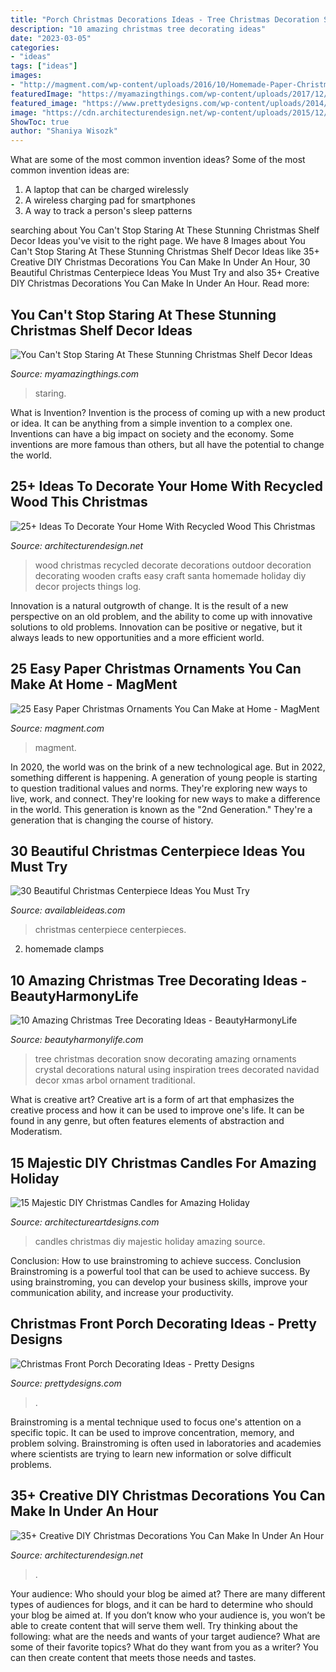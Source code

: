 ```yaml
---
title: "Porch Christmas Decorations Ideas - Tree Christmas Decoration Snow Decorating Amazing Ornaments Crystal Decorations Natural Using Inspiration Trees Decorated Navidad Decor Xmas Arbol Ornament Traditional"
description: "10 amazing christmas tree decorating ideas"
date: "2023-03-05"
categories:
- "ideas"
tags: ["ideas"]
images:
- "http://magment.com/wp-content/uploads/2016/10/Homemade-Paper-Christmas-Tree-Ornaments-1.jpg"
featuredImage: "https://myamazingthings.com/wp-content/uploads/2017/12/christmas-shelf-decor-3-.jpg"
featured_image: "https://www.prettydesigns.com/wp-content/uploads/2014/11/Large-Wreath-for-Front-Porch.jpg"
image: "https://cdn.architecturendesign.net/wp-content/uploads/2015/12/AD-Christmas-Decorations-You-Can-Make-In-An-Hour-33.jpg"
ShowToc: true
author: "Shaniya Wisozk"
---
```



What are some of the most common invention ideas?
Some of the most common invention ideas are: 
1. A laptop that can be charged wirelessly
2. A wireless charging pad for smartphones
3. A way to track a person's sleep patterns

	

		
searching about You Can&#039;t Stop Staring At These Stunning Christmas Shelf Decor Ideas you've visit to the right page. We have 8 Images about You Can&#039;t Stop Staring At These Stunning Christmas Shelf Decor Ideas like 35+ Creative DIY Christmas Decorations You Can Make In Under An Hour, 30 Beautiful Christmas Centerpiece Ideas You Must Try and also 35+ Creative DIY Christmas Decorations You Can Make In Under An Hour. Read more:
		
    
## You Can&#039;t Stop Staring At These Stunning Christmas Shelf Decor Ideas

<img loading=lazy src="https://myamazingthings.com/wp-content/uploads/2017/12/christmas-shelf-decor-3-.jpg" onerror="this.onerror=null;this.src='https://tse1.mm.bing.net/th?id=OIP.NTDYbDqkbJcmVIQpa7wydwHaLH&amp;pid=15.1';" alt="You Can&#039;t Stop Staring At These Stunning Christmas Shelf Decor Ideas">

_Source: myamazingthings.com_

>staring. 

	

What is Invention?
Invention is the process of coming up with a new product or idea. It can be anything from a simple invention to a complex one. Inventions can have a big impact on society and the economy. Some inventions are more famous than others, but all have the potential to change the world.

    
## 25+ Ideas To Decorate Your Home With Recycled Wood This Christmas

<img loading=lazy src="http://cdn.architecturendesign.net/wp-content/uploads/2015/12/AD-Ideas-To-Decorate-Your-Home-With-Recycled-Wood-This-07.jpg" onerror="this.onerror=null;this.src='https://tse3.mm.bing.net/th?id=OIP.inxbygnc2H6XsgRyXn9qrQAAAA&amp;pid=15.1';" alt="25+ Ideas To Decorate Your Home With Recycled Wood This Christmas">

_Source: architecturendesign.net_

>wood christmas recycled decorate decorations outdoor decoration decorating wooden crafts easy craft santa homemade holiday diy decor projects things log. 

	

Innovation is a natural outgrowth of change. It is the result of a new perspective on an old problem, and the ability to come up with innovative solutions to old problems. Innovation can be positive or negative, but it always leads to new opportunities and a more efficient world.

    
## 25 Easy Paper Christmas Ornaments You Can Make At Home - MagMent

<img loading=lazy src="http://magment.com/wp-content/uploads/2016/10/Homemade-Paper-Christmas-Tree-Ornaments-1.jpg" onerror="this.onerror=null;this.src='https://tse4.mm.bing.net/th?id=OIP.j2THJO2VdpDmZKqQ2CDF_gHaJ4&amp;pid=15.1';" alt="25 Easy Paper Christmas Ornaments You Can Make at Home - MagMent">

_Source: magment.com_

>magment. 

	

In 2020, the world was on the brink of a new technological age. But in 2022, something different is happening. A generation of young people is starting to question traditional values and norms. They're exploring new ways to live, work, and connect. They're looking for new ways to make a difference in the world. This generation is known as the "2nd Generation." They're a generation that is changing the course of history.

    
## 30 Beautiful Christmas Centerpiece Ideas You Must Try

<img loading=lazy src="http://availableideas.com/wp-content/uploads/2015/11/Beautiful-Christmas-Centerpieces-29.jpg" onerror="this.onerror=null;this.src='https://tse2.mm.bing.net/th?id=OIP.82pQGPcubSCOOU2bKp9qLAHaMt&amp;pid=15.1';" alt="30 Beautiful Christmas Centerpiece Ideas You Must Try">

_Source: availableideas.com_

>christmas centerpiece centerpieces. 

	

2. homemade clamps

    
## 10 Amazing Christmas Tree Decorating Ideas - BeautyHarmonyLife

<img loading=lazy src="https://beautyharmonylife.com/wp-content/uploads/2013/11/White-Christmas-Tree-Ornaments.jpg" onerror="this.onerror=null;this.src='https://tse2.mm.bing.net/th?id=OIP.4xflM8bcDAsBigFrIqPCXQHaLH&amp;pid=15.1';" alt="10 Amazing Christmas Tree Decorating Ideas - BeautyHarmonyLife">

_Source: beautyharmonylife.com_

>tree christmas decoration snow decorating amazing ornaments crystal decorations natural using inspiration trees decorated navidad decor xmas arbol ornament traditional. 

	

What is creative art?
Creative art is a form of art that emphasizes the creative process and how it can be used to improve one's life. It can be found in any genre, but often features elements of abstraction and Moderatism.

    
## 15 Majestic DIY Christmas Candles For Amazing Holiday

<img loading=lazy src="https://www.architectureartdesigns.com/wp-content/uploads/2014/11/748.jpg" onerror="this.onerror=null;this.src='https://tse2.mm.bing.net/th?id=OIP.Z9tbWC-8oTbnbu_T26WhNgHaKo&amp;pid=15.1';" alt="15 Majestic DIY Christmas Candles for Amazing Holiday">

_Source: architectureartdesigns.com_

>candles christmas diy majestic holiday amazing source. 

	

Conclusion: How to use brainstroming to achieve success.
Conclusion
Brainstroming is a powerful tool that can be used to achieve success. By using brainstroming, you can develop your business skills, improve your communication ability, and increase your productivity.

    
## Christmas Front Porch Decorating Ideas - Pretty Designs

<img loading=lazy src="https://www.prettydesigns.com/wp-content/uploads/2014/11/Large-Wreath-for-Front-Porch.jpg" onerror="this.onerror=null;this.src='https://tse1.mm.bing.net/th?id=OIP.nvvr-AwKjVvvhX-7GSteIwAAAA&amp;pid=15.1';" alt="Christmas Front Porch Decorating Ideas - Pretty Designs">

_Source: prettydesigns.com_

>. 

	

Brainstroming is a mental technique used to focus one's attention on a specific topic. It can be used to improve concentration, memory, and problem solving. Brainstroming is often used in laboratories and academies where scientists are trying to learn new information or solve difficult problems.

    
## 35+ Creative DIY Christmas Decorations You Can Make In Under An Hour

<img loading=lazy src="https://cdn.architecturendesign.net/wp-content/uploads/2015/12/AD-Christmas-Decorations-You-Can-Make-In-An-Hour-33.jpg" onerror="this.onerror=null;this.src='https://tse2.mm.bing.net/th?id=OIP.hPirGQULTwAxF4eMDeTgmQHaNS&amp;pid=15.1';" alt="35+ Creative DIY Christmas Decorations You Can Make In Under An Hour">

_Source: architecturendesign.net_

>. 

	

Your audience: Who should your blog be aimed at?
There are many different types of audiences for blogs, and it can be hard to determine who should your blog be aimed at. If you don’t know who your audience is, you won’t be able to create content that will serve them well. Try thinking about the following: what are the needs and wants of your target audience? What are some of their favorite topics? What do they want from you as a writer? You can then create content that meets those needs and tastes.

